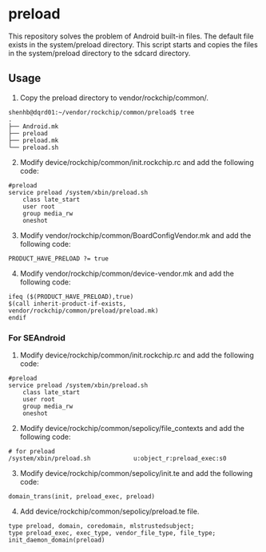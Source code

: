 # preload

This repository solves the problem of Android built-in files. The default file exists in the system/preload directory. This script starts and copies the files in the system/preload directory to the sdcard directory.

## Usage
1. Copy the preload directory to vendor/rockchip/common/.
```
shenhb@dqrd01:~/vendor/rockchip/common/preload$ tree
.
├── Android.mk
├── preload
├── preload.mk
└── preload.sh
```
2. Modify device/rockchip/common/init.rockchip.rc and add the following code:
```
#preload
service preload /system/xbin/preload.sh
    class late_start
    user root
    group media_rw
    oneshot
```
3. Modify vendor/rockchip/common/BoardConfigVendor.mk and add the following code:
```
PRODUCT_HAVE_PRELOAD ?= true
```
4. Modify vendor/rockchip/common/device-vendor.mk and add the following code:
```
ifeq ($(PRODUCT_HAVE_PRELOAD),true)
$(call inherit-product-if-exists, vendor/rockchip/common/preload/preload.mk)
endif
```

### For SEAndroid
1. Modify device/rockchip/common/init.rockchip.rc and add the following code:
```   
#preload
service preload /system/xbin/preload.sh
    class late_start
    user root
    group media_rw
    oneshot
```
2. Modify device/rockchip/common/sepolicy/file_contexts and add the following code:
```
# for preload
/system/xbin/preload.sh            u:object_r:preload_exec:s0
```
3. Modify device/rockchip/common/sepolicy/init.te and add the following code:
```
domain_trans(init, preload_exec, preload)
```
4. Add device/rockchip/common/sepolicy/preload.te file.
```
type preload, domain, coredomain, mlstrustedsubject;
type preload_exec, exec_type, vendor_file_type, file_type;
init_daemon_domain(preload)
```
